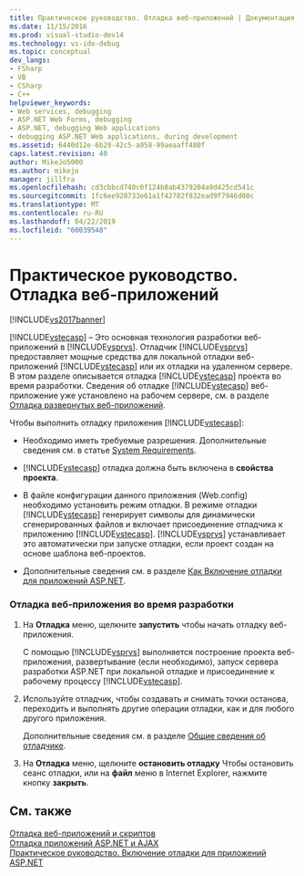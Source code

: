 ```yaml
---
title: Практическое руководство. Отладка веб-приложений | Документация Майкрософт
ms.date: 11/15/2016
ms.prod: visual-studio-dev14
ms.technology: vs-ide-debug
ms.topic: conceptual
dev_langs:
- FSharp
- VB
- CSharp
- C++
helpviewer_keywords:
- Web services, debugging
- ASP.NET Web Forms, debugging
- ASP.NET, debugging Web applications
- debugging ASP.NET Web applications, during development
ms.assetid: 6440d12e-6b29-42c5-a958-99aeaaff480f
caps.latest.revision: 40
author: MikeJo5000
ms.author: mikejo
manager: jillfra
ms.openlocfilehash: cd3cbbcd740c0f124b8ab4379204a9d425cd541c
ms.sourcegitcommit: 1fc6ee928733e61a1f42782f832ead9f7946d00c
ms.translationtype: MT
ms.contentlocale: ru-RU
ms.lasthandoff: 04/22/2019
ms.locfileid: "60039548"
---
```

# <a name="how-to-debug-web-applications"></a>Практическое руководство. Отладка веб-приложений
[!INCLUDE[vs2017banner](../includes/vs2017banner.md)]

[!INCLUDE[vstecasp](../includes/vstecasp-md.md)] – Это основная технология разработки веб-приложений в [!INCLUDE[vsprvs](../includes/vsprvs-md.md)]. Отладчик [!INCLUDE[vsprvs](../includes/vsprvs-md.md)] предоставляет мощные средства для локальной отладки веб-приложений [!INCLUDE[vstecasp](../includes/vstecasp-md.md)] или их отладки на удаленном сервере. В этом разделе описывается отладка [!INCLUDE[vstecasp](../includes/vstecasp-md.md)] проекта во время разработки. Сведения об отладке [!INCLUDE[vstecasp](../includes/vstecasp-md.md)] веб-приложение уже установлено на рабочем сервере, см. в разделе [Отладка развернутых веб-приложений](../debugger/debugging-deployed-web-applications.md).  
  
 Чтобы выполнить отладку приложения [!INCLUDE[vstecasp](../includes/vstecasp-md.md)]:  
  
- Необходимо иметь требуемые разрешения. Дополнительные сведения см. в статье [System Requirements](../debugger/aspnet-debugging-system-requirements.md).  
  
- [!INCLUDE[vstecasp](../includes/vstecasp-md.md)] отладка должна быть включена в **свойства проекта**.  
  
- В файле конфигурации данного приложения (Web.config) необходимо установить режим отладки. В режиме отладки [!INCLUDE[vstecasp](../includes/vstecasp-md.md)] генерирует символы для динамически сгенерированных файлов и включает присоединение отладчика к приложению [!INCLUDE[vstecasp](../includes/vstecasp-md.md)]. [!INCLUDE[vsprvs](../includes/vsprvs-md.md)] устанавливает это автоматически при запуске отладки, если проект создан на основе шаблона веб-проектов.  
  
- Дополнительные сведения см. в разделе [Как Включение отладки для приложений ASP.NET](../debugger/how-to-enable-debugging-for-aspnet-applications.md).  
  
### <a name="to-debug-a-web-application-during-development"></a>Отладка веб-приложения во время разработки  
  
1. На **Отладка** меню, щелкните **запустить** чтобы начать отладку веб-приложения.  
  
     С помощью [!INCLUDE[vsprvs](../includes/vsprvs-md.md)] выполняется построение проекта веб-приложения, развертывание (если необходимо), запуск сервера разработки ASP.NET при локальной отладке и присоединение к рабочему процессу [!INCLUDE[vstecasp](../includes/vstecasp-md.md)].  
  
2. Используйте отладчик, чтобы создавать и снимать точки останова, переходить и выполнять другие операции отладки, как и для любого другого приложения.  
  
     Дополнительные сведения см. в разделе [Общие сведения об отладчике](../debugger/debugger-basics.md).  
  
3. На **Отладка** меню, щелкните **остановить отладку** Чтобы остановить сеанс отладки, или на **файл** меню в Internet Explorer, нажмите кнопку **закрыть**.  
  
## <a name="see-also"></a>См. также  
 [Отладка веб-приложений и скриптов](../debugger/debugging-web-applications-and-script.md)   
 [Отладка приложений ASP.NET и AJAX](../debugger/debugging-aspnet-and-ajax-applications.md)   
 [Практическое руководство. Включение отладки для приложений ASP.NET](../debugger/how-to-enable-debugging-for-aspnet-applications.md)
